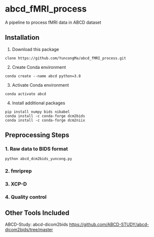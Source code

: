 # abcd_fMRI_process
A pipeline to process fMRI data in ABCD dataset

## Installation
1. Download this package
```
clone https://github.com/YuncongMa/abcd_fMRI_process.git
```

2. Create Conda environment
```
conda create --name abcd python=3.8
```

3. Activate Conda environment
```
conda activate abcd
```

4. Install additional packages
```
pip install numpy bids nibabel
conda install -c conda-forge dcm2bids
conda install -c conda-forge dcm2niix
```

## Preprocessing Steps
### 1. Raw data to BIDS format
```
python abcd_dcm2bids_yuncong.py
```
### 2. fmriprep

### 3. XCP-D

### 4. Quality control

## Other Tools Included
ABCD-Study: abcd-dicom2bids https://github.com/ABCD-STUDY/abcd-dicom2bids/tree/master
